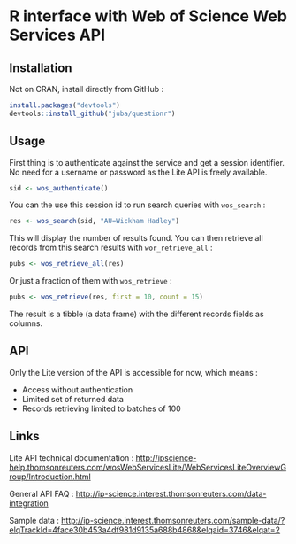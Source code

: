 # R interface with Web of Science Web Services API

## Installation

Not on CRAN, install directly from GitHub :

```r
install.packages("devtools") 
devtools::install_github("juba/questionr")
```
    
## Usage

First thing is to authenticate against the service and get a session identifier. No need for a username or password as the Lite API is freely available.

```r
sid <- wos_authenticate()
```
  
You can the use this session id to run search queries with `wos_search` :

```r
res <- wos_search(sid, "AU=Wickham Hadley")
```

This will display the number of results found. You can then retrieve all records from this search results with `wor_retrieve_all` :

```r
pubs <- wos_retrieve_all(res)
```

Or just a fraction of them with `wos_retrieve` :

```r
pubs <- wos_retrieve(res, first = 10, count = 15)
```

The result is a tibble (a data frame) with the different records fields as columns. 
    
## API

Only the Lite version of the API is accessible for now, which means :

- Access without authentication
- Limited set of returned data
- Records retrieving limited to batches of 100

## Links

Lite API technical documentation : http://ipscience-help.thomsonreuters.com/wosWebServicesLite/WebServicesLiteOverviewGroup/Introduction.html

General API FAQ : http://ip-science.interest.thomsonreuters.com/data-integration

Sample data : http://ip-science.interest.thomsonreuters.com/sample-data/?elqTrackId=4face30b453a4df981d9135a688b4868&elqaid=3746&elqat=2
